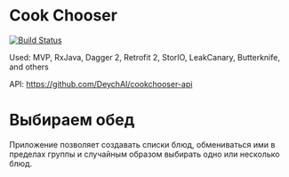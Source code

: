# Cook Chooser

[![Build Status](https://travis-ci.org/DeychAI/cookchooser.svg?branch=master)](https://travis-ci.org/DeychAI/cookchooser)


Used: MVP, RxJava, Dagger 2, Retrofit 2, StorIO, LeakCanary, Butterknife, and others

API: https://github.com/DeychAI/cookchooser-api


# Выбираем обед
Приложение позволяет создавать списки блюд, обмениваться ими в пределах группы и случайным образом выбирать одно или несколько блюд.
